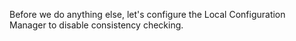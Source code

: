 Before we do anything else, let's configure the Local Configuration Manager to disable consistency checking.
